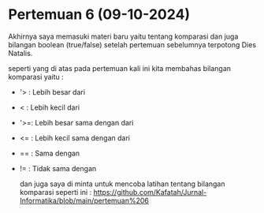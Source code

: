 # Pertemuan 6 (09-10-2024)
Akhirnya saya memasuki materi baru yaitu tentang komparasi dan juga bilangan boolean (true/false) setelah pertemuan sebelumnya terpotong Dies Natalis.

seperti yang di atas pada pertemuan kali ini kita membahas bilangan komparasi yaitu :
- '> : Lebih besar dari
-  < : Lebih kecil dari
- '>=: Lebih besar sama dengan dari
- <= : Lebih kecil sama dengan dari
- == : Sama dengan
- != : Tidak sama dengan

  dan juga saya di minta untuk mencoba latihan tentang bilangan komparasi seperti ini :
  https://github.com/Kafatah/Jurnal-Informatika/blob/main/pertemuan%206
